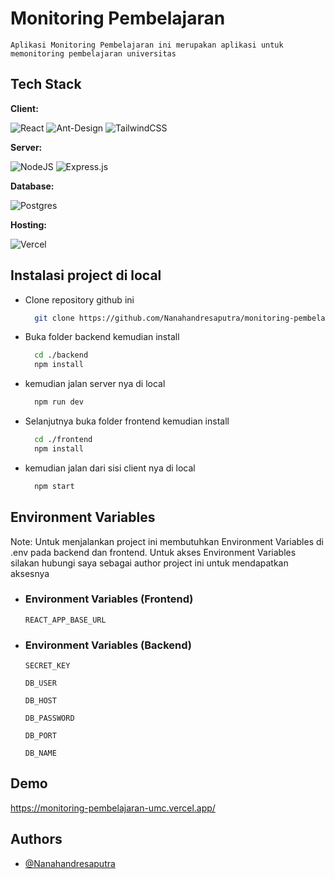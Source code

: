 # Monitoring Pembelajaran

    Aplikasi Monitoring Pembelajaran ini merupakan aplikasi untuk memonitoring pembelajaran universitas

## Tech Stack

**Client:**

![React](https://img.shields.io/badge/react-%2320232a.svg?style=for-the-badge&logo=react&logoColor=%2361DAFB) ![Ant-Design](https://img.shields.io/badge/-AntDesign-%230170FE?style=for-the-badge&logo=ant-design&logoColor=white) ![TailwindCSS](https://img.shields.io/badge/tailwindcss-%2338B2AC.svg?style=for-the-badge&logo=tailwind-css&logoColor=white)

**Server:**

![NodeJS](https://img.shields.io/badge/node.js-6DA55F?style=for-the-badge&logo=node.js&logoColor=white) ![Express.js](https://img.shields.io/badge/express.js-%23404d59.svg?style=for-the-badge&logo=express&logoColor=%2361DAFB)

**Database:**

![Postgres](https://img.shields.io/badge/postgres-%23316192.svg?style=for-the-badge&logo=postgresql&logoColor=white)

**Hosting:**

![Vercel](https://img.shields.io/badge/vercel-%23000000.svg?style=for-the-badge&logo=vercel&logoColor=white)

## Instalasi project di local

- Clone repository github ini

  ```bash
    git clone https://github.com/Nanahandresaputra/monitoring-pembelajaran.git
  ```

- Buka folder backend kemudian install

  ```bash
    cd ./backend
    npm install
  ```

- kemudian jalan server nya di local

  ```bash
    npm run dev
  ```

- Selanjutnya buka folder frontend kemudian install

  ```bash
    cd ./frontend
    npm install
  ```

- kemudian jalan dari sisi client nya di local

  ```bash
    npm start
  ```

## Environment Variables

Note: Untuk menjalankan project ini membutuhkan Environment Variables di .env pada backend dan frontend. Untuk akses Environment Variables silakan hubungi saya sebagai author project ini untuk mendapatkan aksesnya

- ### Environment Variables (Frontend)

  `REACT_APP_BASE_URL`

- ### Environment Variables (Backend)

  `SECRET_KEY`

  `DB_USER`

  `DB_HOST`

  `DB_PASSWORD`

  `DB_PORT`

  `DB_NAME`

## Demo

https://monitoring-pembelajaran-umc.vercel.app/

## Authors

- [@Nanahandresaputra](https://github.com/Nanahandresaputrae)
